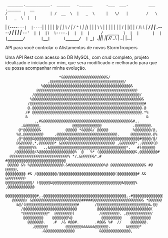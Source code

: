      _______.___________.  ______   .______      .___  ___.         ___      .______    __  
    /       |           | /  __  \  |   _  \     |   \/   |        /   \     |   _  \  |  | 
   |   (----`---|  |----`|  |  |  | |  |_)  |    |  \  /  |       /  ^  \    |  |_)  | |  | 
    \   \       |  |     |  |  |  | |      /     |  |\/|  |      /  /_\  \   |   ___/  |  | 
.----)   |      |  |     |  `--'  | |  |\  \----.|  |  |  |     /  _____  \  |  |      |  | 
|_______/       |__|      \______/  | _| `._____||__|  |__|    /__/     \__\ | _|      |__| 
                                                                                            
                                                                                         
API para você controlar o Alistamentos de novos StormTroopers

Uma API Rest com acesso ao DB MySQL, com crud completo, projeto idealizado e iniciado por mim, que sera modificado e melhorado para que eu possa acompanhar minha evolução.

                            *&@@@@@@@@@@@@@@@@@@@&/                            
                       ,@@@@@@@@@@@@@@@@@@@@@@@@@@@@@@@@@/                      
                    %@@@@@@@@@@@@@@@@@@@@@@@@@@@@@@@@@@@@@@@&                   
                  @@@@@@@@@@@@@@@@@@@@@@@@@@@@@@@@@@@@@@@@@@@@@                 
                /@@@@@@@@@@@@@@@@@@@@@@@@@@@@@@@@@@@@@@@@@@@@@@@/               
               %@@@@@@@@@@@@@@@@@@@@@@@@@@@@@@@@@@@@@@@@@@@@@@@@@&              
              /@@@@@@@@@@@@@@@@@@@@@@@@@@@@@@@@@@@@@@@@@@@@@@@@@@@#             
              @.@@@@@@@@@@@@@@@@@@@@@@@@@@@@@@@@@@@@@@@@@@@@@@@@@.@             
             /# @@@@@@@@@@@@@@@@@@@@@@@@@@@@@@@@@@@@@@@@@@@@@@@@@.*%            
             &                                                     &            
                 .,#&@@@@@@@@@@@@@@@@@@@@@@@@@@@@@@@@@@@@@@@&#,.                
           .&@@@@@@,              @@@@@@@@@@@@@              .@@@@@@@.          
          @*@@@@@@@&           @@@@@ *&@@@&/ @@@@@           %@@@@@@@/@,        
         %@,@@@@@@@@@     .@@@@@@@@@@@@@@@@@@@@@@@@@@@.     @@@@@@@@@.@%        
         ,@*@@@@&@@@@@@@@@@@@@@&@@@@@@@@@@@@@@@@@@@@@@@@@@@@@@@@#@@@@/@/        
         @&@@@@@,*,@@@@@@@* &@@@@@@@@@@@@@@@@@@@@@@@@ ,&@@@@@@*..@@@@@(@        
          @@@@@@%%   .,&@@@@@@@@@@@@@@@@@@@@@@@@@@@@@@@@@@*.   #(@@@@@@         
        /@@@@@@@@/&@@@@@@@@@@@@@@@@%  @   %* (@@@@@@@@@@@@@@@@&,@@@@@@@@#       
      @@@@@@@@@@@@@@@@@@@@@@@@@@% */,&@@@@@&*,# #@@@@@@@@@@@@@@@@@@@@@@@@@@     
     @@@@@ &% %@@@@@@@@@@@@@@@.&#@@@@@@@@@@@@@@@%@ @@@@@@@@@@@@@@@& #@ @@@@@,   
    @@@@@@@@@ #& /@@@@@@@@@/@@@@@@@@@@@@@@@@@@@@@@@@@(@@@@@@@@@# && &@@@@@@@@   
    @@@@@@@@@@@@/ (@@@@@&@@@@@@@@@@@@@@@@@@@@@@@@@@@@@@@&@@@@@% ,@@@@@@@@@@@@   
     @@@@@@@@@@@@@@#,.@@@@@@@@@@@@@@@@@@@@@@@@@@@@@@@@@@@@@,.#@@@@@@@@@@@@@@    
       @@@@@@/ &@@@@@@@@@@@@@@@@@@@@@@#####@@@@@@@@@@@@@@@@@@@@@@& *@@@@@@      
         &@/(@@@@@@@@@@@@@@@@@@@@@@@#       /@@@@@@@@@@@@@@@@@@@@@@@&.@@        
           /@@@@@@@@@@@@@@@@@@@@@@@@         @@@@@@@@@@@@@@@@@@@@@@@@(          
           *@@@@@@@@@@@*  @@@@@@@@(           /@@@@@@@@. ,@@@@@@@@@@@/          
            @@@@@@@@@    @@@@@@@%@             @@@@@@@@@    @@@@@@@@@           
              @@@@@@@.   .#  /& #@@#.       .#@@& %#  //    @@@@@@@.            
                ,@@@@@@        @@@@@@@&&&&&&@@@@@@.       &@@@@@*               
                    .&@@@@@@@@@@@@@           &@@@@@@@@@@@@@, 